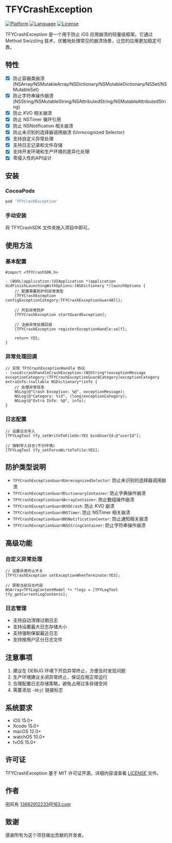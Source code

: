# TFYCrashException

[![Platform](https://img.shields.io/badge/platform-iOS-blue.svg?style=flat)](https://developer.apple.com/iphone/index.action)
[![Language](http://img.shields.io/badge/language-ObjC-brightgreen.svg?style=flat)](https://developer.apple.com/documentation/objectivec)
[![License](http://img.shields.io/badge/license-MIT-lightgrey.svg?style=flat)](http://mit-license.org)

TFYCrashException 是一个用于防止 iOS 应用崩溃的轻量级框架。它通过 Method Swizzling 技术，优雅地处理常见的崩溃场景，让您的应用更加稳定可靠。

## 特性

- [x] 防止容器类崩溃 (NSArray/NSMutableArray/NSDictionary/NSMutableDictionary/NSSet/NSMutableSet)
- [x] 防止字符串操作崩溃 (NSString/NSMutableString/NSAttributedString/NSMutableAttributedString)
- [x] 防止 KVO 相关崩溃
- [x] 防止 NSTimer 循环引用
- [x] 防止 NSNotification 相关崩溃
- [x] 防止未识别的选择器调用崩溃 (Unrecognized Selector)
- [x] 支持自定义异常处理
- [x] 支持日志记录和文件存储
- [x] 支持开发环境和生产环境的差异化处理
- [x] 零侵入性的API设计

## 安装

### CocoaPods

```ruby
pod 'TFYCrashException'
```

### 手动安装

将 TFYCrashSDK 文件夹拖入项目中即可。

## 使用方法

### 基本配置

```objc
#import <TFYCrashSDK.h>

- (BOOL)application:(UIApplication *)application didFinishLaunchingWithOptions:(NSDictionary *)launchOptions {
    // 配置需要防护的异常类型
    [TFYCrashException configExceptionCategory:TFYCrashExceptionGuardAll];
    
    // 开启异常防护
    [TFYCrashException startGuardException];
    
    // 注册异常处理回调
    [TFYCrashException registerExceptionHandle:self];
    
    return YES;
}
```

### 异常处理回调

```objc
// 实现 TFYCrashExceptionHandle 协议
- (void)crashhandleCrashException:(NSString*)exceptionMessage exceptionCategory:(TFYCrashExceptionGuardCategory)exceptionCategory extraInfo:(nullable NSDictionary*)info {
    // 处理异常信息
    NSLog(@"Crash Exception: %@", exceptionMessage);
    NSLog(@"Category: %ld", (long)exceptionCategory);
    NSLog(@"Extra Info: %@", info);
}
```

### 日志配置

```objc
// 设置日志写入
[TFYLogTool tfy_setWriteToFileOn:YES bindUserId:@"userId"];

// 强制写入日志(不分环境)
[TFYLogTool tfy_setForceWirteToFile:YES];
```

## 防护类型说明

- `TFYCrashExceptionGuardUnrecognizedSelector`: 防止未识别的选择器调用崩溃
- `TFYCrashExceptionGuardDictionaryContainer`: 防止字典操作崩溃
- `TFYCrashExceptionGuardArrayContainer`: 防止数组操作崩溃
- `TFYCrashExceptionGuardKVOCrash`: 防止 KVO 崩溃
- `TFYCrashExceptionGuardNSTimer`: 防止 NSTimer 相关崩溃
- `TFYCrashExceptionGuardNSNotificationCenter`: 防止通知相关崩溃
- `TFYCrashExceptionGuardNSStringContainer`: 防止字符串操作崩溃

## 高级功能

### 自定义异常处理

```objc
// 设置异常终止开关
[TFYCrashException setExceptionWhenTerminate:YES];

// 获取当前日志内容
NSArray<TFYLogContentModel *> *logs = [TFYLogTool tfy_getCurrentLogContents];
```

### 日志管理

- 支持自动清理过期日志
- 支持设置最大日志存储大小
- 支持强制保留最近日志
- 支持按用户区分日志文件

## 注意事项

1. 建议在 DEBUG 环境下开启异常终止，方便及时发现问题
2. 生产环境建议关闭异常终止，保证应用正常运行
3. 合理配置日志存储策略，避免占用过多存储空间
4. 需要添加 `-ObjC` 链接标志

## 系统要求

- iOS 15.0+
- Xcode 15.0+
- macOS 12.0+
- watchOS 10.0+
- tvOS 15.0+


## 许可证

TFYCrashException 基于 MIT 许可证开源。详细内容请查看 [LICENSE](LICENSE) 文件。

## 作者

田风有 13662912233@163.com

## 致谢

感谢所有为这个项目做出贡献的开发者。
